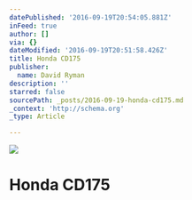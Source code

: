 ```yaml
---
datePublished: '2016-09-19T20:54:05.881Z'
inFeed: true
author: []
via: {}
dateModified: '2016-09-19T20:51:58.426Z'
title: Honda CD175
publisher:
  name: David Ryman
description: ''
starred: false
sourcePath: _posts/2016-09-19-honda-cd175.md
_context: 'http://schema.org'
_type: Article

---
```

![](https://the-grid-user-content.s3-us-west-2.amazonaws.com/3a651a50-9fab-4c4b-8623-b0766b3b8c43.jpg)

# Honda CD175